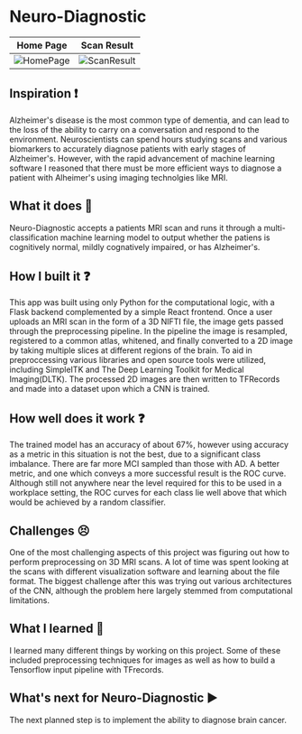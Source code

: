 # Neuro-Diagnostic

Home Page            |  Scan Result
:-------------------------:|:-------------------------:
![HomePage](assets/HomePage)  |  ![ScanResult](assets/ScanResult)

## Inspiration ❗
Alzheimer's disease is the most common type of dementia, and can lead to the loss of the ability to carry on a conversation and respond to the environment. Neuroscientists can spend hours studying scans and various biomarkers to accurately diagnose patients with early stages of Alzheimer's. However, with the rapid advancement of machine learning software I reasoned that there must be more efficient ways to diagnose a patient with Alheimer's using imaging technolgies like MRI.

## What it does 💭
Neuro-Diagnostic accepts a patients MRI scan and runs it through a multi-classification machine learning model to output whether the patiens is cognitively normal, mildly cognatively impaired, or has Alzheimer's. 

## How I built it ❓
This app was built using only Python for the computational logic, with a Flask backend complemented by a simple React frontend. Once a user uploads an MRI scan in the form of a 3D NIFTI file, the image gets passed through the preprocessing pipeline. In the pipeline the image is resampled, registered to a common atlas, whitened, and finally converted to a 2D image by taking multiple slices at different regions of the brain. To aid in preproccessing various libraries and open source tools were utilized, including SimpleITK and The Deep Learning Toolkit for Medical Imaging(DLTK). The processed 2D images are then written to TFRecords and made into a dataset upon which a CNN is trained. 

## How well does it work ❓
The trained model has an accuracy of about 67%, however using accuracy as a metric in this situation is not the best, due to a significant class imbalance. There are far more MCI sampled than those with AD. A better metric, and one which conveys a more successful result is the ROC curve. Although still not anywhere near the level required for this to be used in a workplace setting, the ROC curves for each class lie well above that which would be achieved by a random classifier. 

## Challenges 😣
One of the most challenging aspects of this project was figuring out how to perform preprocessing on 3D MRI scans. A lot of time was spent looking at the scans with different visualization software and learning about the file format. The biggest challenge after this was trying out various architectures of the CNN, although the problem here largely stemmed from computational limitations. 

## What I learned 🧠
I learned many different things by working on this project. Some of these included preprocessing techniques for images as well as how to build a Tensorflow input pipeline with TFrecords. 

## What's next for Neuro-Diagnostic ▶️
The next planned step is to implement the ability to diagnose brain cancer. 


